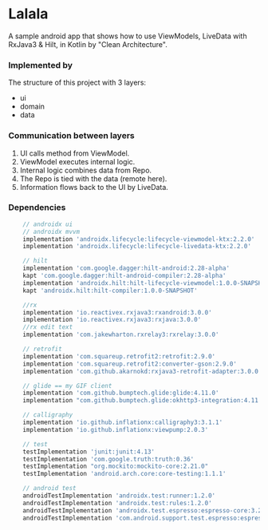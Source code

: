 # Lalala
A sample android app that shows how to use ViewModels, LiveData with RxJava3 & Hilt, in Kotlin by "Clean Architecture".

### Implemented by
The structure of this project with 3 layers:
- ui
- domain
- data

### Communication between layers

1. UI calls method from ViewModel.
2. ViewModel executes internal logic.
3. Internal logic combines data from Repo.
4. The Repo is tied with the data (remote here).
5. Information flows back to the UI by LiveData.

### Dependencies

```gradle
    // androidx ui
    // androidx mvvm
    implementation 'androidx.lifecycle:lifecycle-viewmodel-ktx:2.2.0'
    implementation 'androidx.lifecycle:lifecycle-livedata-ktx:2.2.0'

    // hilt
    implementation 'com.google.dagger:hilt-android:2.28-alpha'
    kapt 'com.google.dagger:hilt-android-compiler:2.28-alpha'
    implementation 'androidx.hilt:hilt-lifecycle-viewmodel:1.0.0-SNAPSHOT'
    kapt 'androidx.hilt:hilt-compiler:1.0.0-SNAPSHOT'

    //rx
    implementation 'io.reactivex.rxjava3:rxandroid:3.0.0'
    implementation 'io.reactivex.rxjava3:rxjava:3.0.0'
    //rx edit text
    implementation 'com.jakewharton.rxrelay3:rxrelay:3.0.0'

    // retrofit
    implementation 'com.squareup.retrofit2:retrofit:2.9.0'
    implementation 'com.squareup.retrofit2:converter-gson:2.9.0'
    implementation 'com.github.akarnokd:rxjava3-retrofit-adapter:3.0.0'

    // glide == my GIF client
    implementation 'com.github.bumptech.glide:glide:4.11.0'
    implementation "com.github.bumptech.glide:okhttp3-integration:4.11.0"

    // calligraphy
    implementation 'io.github.inflationx:calligraphy3:3.1.1'
    implementation 'io.github.inflationx:viewpump:2.0.3'

    // test
    testImplementation 'junit:junit:4.13'
    testImplementation 'com.google.truth:truth:0.36'
    testImplementation "org.mockito:mockito-core:2.21.0"
    testImplementation 'android.arch.core:core-testing:1.1.1'

    // android test
    androidTestImplementation 'androidx.test:runner:1.2.0'
    androidTestImplementation 'androidx.test:rules:1.2.0'
    androidTestImplementation 'androidx.test.espresso:espresso-core:3.2.0'
    androidTestImplementation 'com.android.support.test.espresso:espresso-contrib:2.0'
```
